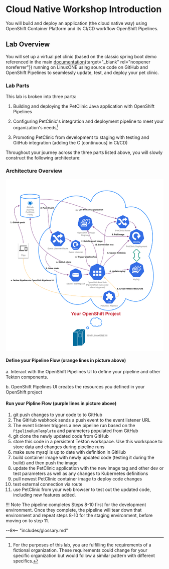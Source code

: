# Cloud Native Workshop Introduction
You will build and deploy an application (the cloud native way) using OpenShift Container Platform and its CI/CD workflow OpenShift Pipelines.

## Lab Overview
You will set up a virtual pet clinic (based on the classic spring boot demo referenced in the main [documentation](https://projects.spring.io/spring-petclinic/){target="_blank" rel="noopener noreferrer"}) running on LinuxONE using source code on GitHub and OpenShift Pipelines to seamlessly update, test, and deploy your pet clinic.

### Lab Parts
This lab is broken into three parts:

1. Building and deploying the PetClinic Java application with OpenShift Pipelines

2. Configuring PetClinic's integration and deployment pipeline to meet your organization's needs[^1]

3. Promoting PetClinic from development to staging with testing and GitHub integration (adding the C [continuous] in CI/CD)

Throughout your journey across the three parts listed above, you will slowly construct the following architecture:

### Architecture Overview

![Cloud Native Workshop Architecture Overview](images/IntroSection/CloudNativeArchitectureDiagram.png)

#### Define your Pipeline Flow (orange lines in picture above)

a. Interact with the OpenShift Pipelines UI to define your pipeline and other Tekton components.

b. OpenShift Pipelines UI creates the resources you defined in your OpenShift project

#### Run your Pipline Flow (purple lines in picture above)

1. git push changes to your code to to GitHub
2. The GitHub webhook sends a push event to the event listener URL
3. The event listener triggers a new pipeline run based on the `PipelineRunTemplate` and parameters populated from GitHub
4. git clone the newly updated code from GitHub
5. store this code in a persistent Tekton workspace. Use this workspace to store data and changes during pipeline runs
6. make sure mysql is up to date with definition in GitHub
7. build container image with newly updated code (testing it during the build) and then push the image
8. update the PetClinic application with the new image tag and other dev or test parameters as well as any changes to Kubernetes definitions
9. pull newest PetClinic container image to deploy code changes
10. test external connection via route
11. use PetClinic from your web browser to test out the updated code, including new features added.

!!! Note
    The pipeline completes Steps 8-10 first for the development environment. Once they complete, the pipeline will tear down that environment and repeat steps 8-10 for the staging environment, before moving on to step 11.

[^1]: For the purposes of this lab, you are fulfilling the requirements of a fictional organization. These requirements could change for your specific organization but would follow a similar pattern with different specifics.

--8<-- "includes/glossary.md"